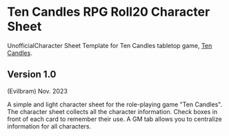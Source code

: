 # Ten Candles RPG Roll20 Character Sheet
UnofficialCharacter Sheet Template for Ten Candles tabletop game, [Ten Candles](https://cavalrygames.com/ten-candles).

## Version 1.0
(Evilbram) Nov. 2023

A simple and light character sheet for the role-playing game "Ten Candles".
The character sheet collects all the character information.
Check boxes in front of each card to remember their use.
A GM tab allows you to centralize information for all characters.